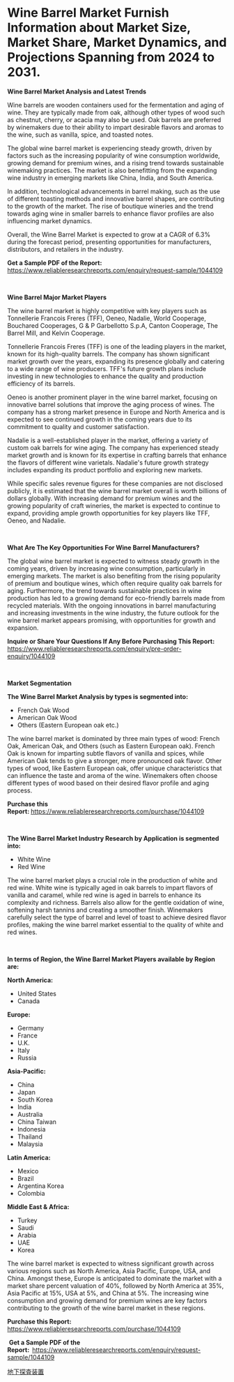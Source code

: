 <p><h1>Wine Barrel Market Furnish Information about Market Size, Market Share, Market Dynamics, and Projections Spanning from 2024 to 2031.</h1></p><p><strong>Wine Barrel Market Analysis and Latest Trends</strong></p>
<p><p>Wine barrels are wooden containers used for the fermentation and aging of wine. They are typically made from oak, although other types of wood such as chestnut, cherry, or acacia may also be used. Oak barrels are preferred by winemakers due to their ability to impart desirable flavors and aromas to the wine, such as vanilla, spice, and toasted notes.</p><p>The global wine barrel market is experiencing steady growth, driven by factors such as the increasing popularity of wine consumption worldwide, growing demand for premium wines, and a rising trend towards sustainable winemaking practices. The market is also benefitting from the expanding wine industry in emerging markets like China, India, and South America.</p><p>In addition, technological advancements in barrel making, such as the use of different toasting methods and innovative barrel shapes, are contributing to the growth of the market. The rise of boutique wineries and the trend towards aging wine in smaller barrels to enhance flavor profiles are also influencing market dynamics.</p><p>Overall, the Wine Barrel Market is expected to grow at a CAGR of 6.3% during the forecast period, presenting opportunities for manufacturers, distributors, and retailers in the industry.</p></p>
<p><strong>Get a Sample PDF of the Report:&nbsp;</strong> <a href="https://www.reliableresearchreports.com/enquiry/request-sample/1044109">https://www.reliableresearchreports.com/enquiry/request-sample/1044109</a></p>
<p>&nbsp;</p>
<p><strong>Wine Barrel Major Market Players</strong></p>
<p><p>The wine barrel market is highly competitive with key players such as Tonnellerie Francois Freres (TFF), Oeneo, Nadalie, World Cooperage, Bouchared Cooperages, G & P Garbellotto S.p.A, Canton Cooperage, The Barrel Mill, and Kelvin Cooperage. </p><p>Tonnellerie Francois Freres (TFF) is one of the leading players in the market, known for its high-quality barrels. The company has shown significant market growth over the years, expanding its presence globally and catering to a wide range of wine producers. TFF's future growth plans include investing in new technologies to enhance the quality and production efficiency of its barrels.</p><p>Oeneo is another prominent player in the wine barrel market, focusing on innovative barrel solutions that improve the aging process of wines. The company has a strong market presence in Europe and North America and is expected to see continued growth in the coming years due to its commitment to quality and customer satisfaction.</p><p>Nadalie is a well-established player in the market, offering a variety of custom oak barrels for wine aging. The company has experienced steady market growth and is known for its expertise in crafting barrels that enhance the flavors of different wine varietals. Nadalie's future growth strategy includes expanding its product portfolio and exploring new markets.</p><p>While specific sales revenue figures for these companies are not disclosed publicly, it is estimated that the wine barrel market overall is worth billions of dollars globally. With increasing demand for premium wines and the growing popularity of craft wineries, the market is expected to continue to expand, providing ample growth opportunities for key players like TFF, Oeneo, and Nadalie.</p></p>
<p>&nbsp;</p>
<p><strong>What Are The Key Opportunities For Wine Barrel Manufacturers?</strong></p>
<p><p>The global wine barrel market is expected to witness steady growth in the coming years, driven by increasing wine consumption, particularly in emerging markets. The market is also benefiting from the rising popularity of premium and boutique wines, which often require quality oak barrels for aging. Furthermore, the trend towards sustainable practices in wine production has led to a growing demand for eco-friendly barrels made from recycled materials. With the ongoing innovations in barrel manufacturing and increasing investments in the wine industry, the future outlook for the wine barrel market appears promising, with opportunities for growth and expansion.</p></p>
<p><strong>Inquire or Share Your Questions If Any Before Purchasing This Report:</strong> <a href="https://www.reliableresearchreports.com/enquiry/pre-order-enquiry/1044109">https://www.reliableresearchreports.com/enquiry/pre-order-enquiry/1044109</a></p>
<p>&nbsp;</p>
<p><strong>Market Segmentation</strong></p>
<p><strong>The Wine Barrel Market Analysis by types is segmented into:</strong></p>
<p><ul><li>French Oak Wood</li><li>American Oak Wood</li><li>Others (Eastern European oak etc.)</li></ul></p>
<p><p>The wine barrel market is dominated by three main types of wood: French Oak, American Oak, and Others (such as Eastern European oak). French Oak is known for imparting subtle flavors of vanilla and spices, while American Oak tends to give a stronger, more pronounced oak flavor. Other types of wood, like Eastern European oak, offer unique characteristics that can influence the taste and aroma of the wine. Winemakers often choose different types of wood based on their desired flavor profile and aging process.</p></p>
<p><strong>Purchase this Report:&nbsp;</strong><a href="https://www.reliableresearchreports.com/purchase/1044109">https://www.reliableresearchreports.com/purchase/1044109</a></p>
<p>&nbsp;</p>
<p><strong>The Wine Barrel Market Industry Research by Application is segmented into:</strong></p>
<p><ul><li>White Wine</li><li>Red Wine</li></ul></p>
<p><p>The wine barrel market plays a crucial role in the production of white and red wine. White wine is typically aged in oak barrels to impart flavors of vanilla and caramel, while red wine is aged in barrels to enhance its complexity and richness. Barrels also allow for the gentle oxidation of wine, softening harsh tannins and creating a smoother finish. Winemakers carefully select the type of barrel and level of toast to achieve desired flavor profiles, making the wine barrel market essential to the quality of white and red wines.</p></p>
<p>&nbsp;</p>
<p><strong>In terms of Region, the Wine Barrel Market Players available by Region are:</strong></p>
<p>
    <p> <strong> North America: </strong>
        <ul>
            <li>United States</li>
            <li>Canada</li>
        </ul>
        </p> 
    <p> <strong> Europe: </strong>
        <ul>
            <li>Germany</li>
            <li>France</li>
            <li>U.K.</li>
            <li>Italy</li>
            <li>Russia</li>
        </ul>
        </p> 
    <p> <strong> Asia-Pacific: </strong>
        <ul>
            <li>China</li>
            <li>Japan</li>
            <li>South Korea</li>
            <li>India</li>
            <li>Australia</li>
            <li>China Taiwan</li>
            <li>Indonesia</li>
            <li>Thailand</li>
            <li>Malaysia</li>
        </ul>
        </p> 
    <p> <strong> Latin America: </strong>
        <ul>
            <li>Mexico</li>
            <li>Brazil</li>
            <li>Argentina Korea</li>
            <li>Colombia</li>
        </ul>
        </p> 
    <p> <strong> Middle East & Africa: </strong>
        <ul>
            <li>Turkey</li>
            <li>Saudi</li>
            <li>Arabia</li>
            <li>UAE</li>
            <li>Korea</li>
        </ul>
    </p>
    </p>
<p><p>The wine barrel market is expected to witness significant growth across various regions such as North America, Asia Pacific, Europe, USA, and China. Amongst these, Europe is anticipated to dominate the market with a market share percent valuation of 40%, followed by North America at 35%, Asia Pacific at 15%, USA at 5%, and China at 5%. The increasing wine consumption and growing demand for premium wines are key factors contributing to the growth of the wine barrel market in these regions.</p></p>
<p><strong>Purchase this Report: </strong><a href="https://www.reliableresearchreports.com/purchase/1044109">https://www.reliableresearchreports.com/purchase/1044109</a></p>
<p>&nbsp;<strong>Get a Sample PDF of the Report:&nbsp;&nbsp;</strong><a href="https://www.reliableresearchreports.com/enquiry/request-sample/1044109">https://www.reliableresearchreports.com/enquiry/request-sample/1044109</a></p>
<p><strong></strong></p>
<p><p><a href="https://github.com/oqoeusbvpadwjs08/Market-Research-Report-List-1/blob/main/23512276881.md">地下探査装置</a></p></p>
